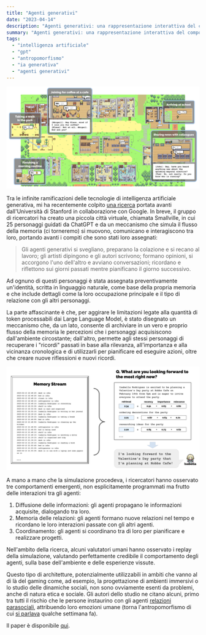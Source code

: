 ```yaml
---
title: "Agenti generativi"
date: "2023-04-14"
description: "Agenti generativi: una rappresentazione interattiva del comportamento umano."
summary: "Agenti generativi: una rappresentazione interattiva del comportamento umano."
tags: 
  - "intelligenza artificiale"
  - "gpt"
  - "antropomorfismo"
  - "ia generativa"
  - "agenti generativi"
---
```


![Smallville](images/AG1.png "Esempi di interazione a Smallville")

Tra le infinite ramificazioni delle tecnologie di intelligenza artificiale generativa, mi ha recentemente colpito [una ricerca](https://arstechnica.com/information-technology/2023/04/surprising-things-happen-when-you-put-25-ai-agents-together-in-an-rpg-town/) portata avanti dall'Università di Stanford in collaborazione con Google. In breve, il gruppo di ricercatori ha creato una piccola città virtuale, chiamata Smallville, in cui 25 personaggi guidati da ChatGPT e da un meccanismo che simula il flusso della memoria (ci torneremo) si muovono, comunicano e interagiscono tra loro, portando avanti i compiti che sono stati loro assegnati:

> Gli agenti generativi si svegliano, preparano la colazione e si recano al lavoro; gli artisti dipingono e gli autori scrivono; formano opinioni, si accorgono l'uno dell'altro e avviano conversazioni; ricordano e riflettono sui giorni passati mentre pianificano il giorno successivo.

Ad ognuno di questi personaggi è stata assegnata preventivamente un'identità, scritta in linguaggio naturale, come base della propria memoria e che include dettagli come la loro occupazione principale e il tipo di relazione con gli altri personaggi.

La parte affascinante è che, per aggirare le limitazioni legate alla quantità di token processabili dai Large Language Model, è stato disegnato un meccanismo che, da un lato, consente di archiviare in un vero e proprio flusso della memoria le percezioni che i personaggi acquisiscono dall'ambiente circostante; dall'altro, permette agli stessi personaggi di recuperare i "ricordi" passati in base alla rilevanza, all'importanza e alla vicinanza cronologica e di utilizzarli per pianificare ed eseguire azioni, oltre che creare nuove riflessioni e nuovi ricordi.

![Flusso di memoria](images/AG2.png "Il recupero di ricordi dal flusso della memoria")

A mano a mano che la simulazione procedeva, i ricercatori hanno osservato tre comportamenti emergenti, non esplicitamente programmati ma frutto delle interazioni tra gli agenti:

1. Diffusione delle informazioni: gli agenti propagano le informazioni acquisite, dialogando tra loro.
2. Memoria delle relazioni: gli agenti formano nuove relazioni nel tempo e ricordano le loro interazioni passate con gli altri agenti.
3. Coordinamento: gli agenti si coordinano tra di loro per pianificare e realizzare progetti.

Nell'ambito della ricerca, alcuni valutatori umani hanno osservato i replay della simulazione, valutando perfettamente credibile il comportamento degli agenti, sulla base dell'ambiente e delle esperienze vissute.

Questo tipo di architetture, potenzialmente utilizzabili in ambiti che vanno al di là del gaming come, ad esempio, la progettazione di ambienti immersivi o lo studio delle dinamiche sociali, non sono ovviamente esenti da problemi, anche di natura etica e sociale. Gli autori dello studio ne citano alcuni, primo tra tutti il rischio che le persone instaurino con gli agenti [relazioni parasociali](https://en.wikipedia.org/wiki/Parasocial_interaction), attribuendo loro emozioni umane (torna l'antropomorfismo di cui [si parlava](https://www.lucamondini.it/parole/ambiguita-di-fondo/) qualche settimana fa).

Il paper è disponibile [qui](https://arxiv.org/pdf/2304.03442.pdf).